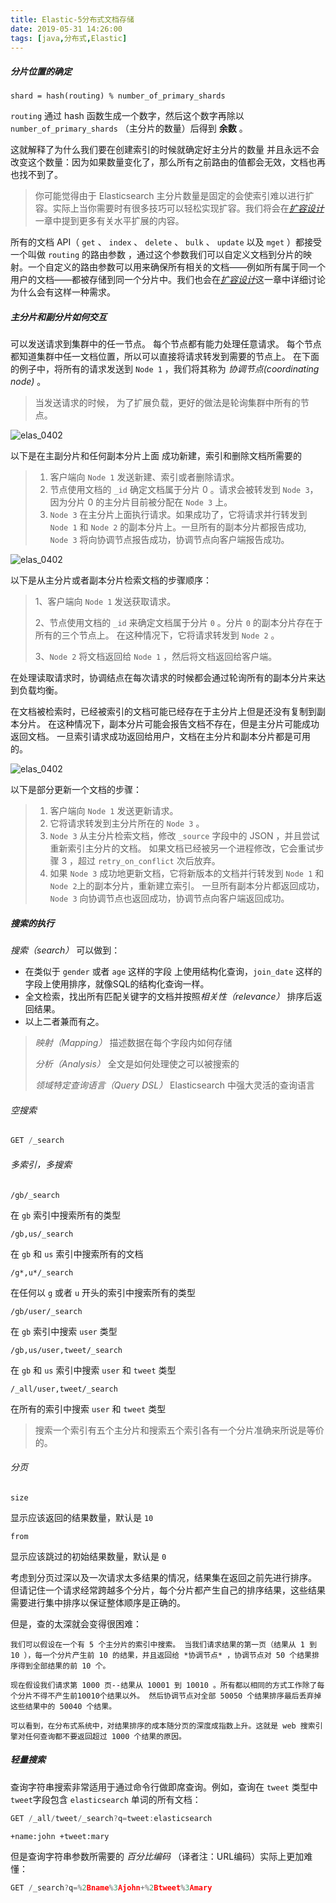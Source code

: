 ```yaml
---
title: Elastic-5分布式文档存储
date: 2019-05-31 14:26:00
tags: [java,分布式,Elastic]
---
```


##### 分片位置的确定

```
shard = hash(routing) % number_of_primary_shards
```

`routing` 通过 hash 函数生成一个数字，然后这个数字再除以 `number_of_primary_shards` （主分片的数量）后得到 **余数** 。

这就解释了为什么我们要在创建索引的时候就确定好主分片的数量 并且永远不会改变这个数量：因为如果数量变化了，那么所有之前路由的值都会无效，文档也再也找不到了。

> 你可能觉得由于 Elasticsearch 主分片数量是固定的会使索引难以进行扩容。实际上当你需要时有很多技巧可以轻松实现扩容。我们将会在[*扩容设计*](https://www.elastic.co/guide/cn/elasticsearch/guide/current/scale.html)一章中提到更多有关水平扩展的内容。

所有的文档 API（ `get` 、 `index` 、 `delete` 、 `bulk` 、 `update` 以及 `mget` ）都接受一个叫做 `routing` 的路由参数 ，通过这个参数我们可以自定义文档到分片的映射。一个自定义的路由参数可以用来确保所有相关的文档——例如所有属于同一个用户的文档——都被存储到同一个分片中。我们也会在[*扩容设计*](https://www.elastic.co/guide/cn/elasticsearch/guide/current/scale.html)这一章中详细讨论为什么会有这样一种需求。

##### 主分片和副分片如何交互

可以发送请求到集群中的任一节点。 每个节点都有能力处理任意请求。 每个节点都知道集群中任一文档位置，所以可以直接将请求转发到需要的节点上。 在下面的例子中，将所有的请求发送到 `Node 1` ，我们将其称为 *协调节点(coordinating node)* 。

> 当发送请求的时候， 为了扩展负载，更好的做法是轮询集群中所有的节点。



![elas_0402](E:\tyg\study\blog\source\_posts\img\elas_0402.png)

以下是在主副分片和任何副本分片上面 成功新建，索引和删除文档所需要的

> 1. 客户端向 `Node 1` 发送新建、索引或者删除请求。
> 2. 节点使用文档的 `_id` 确定文档属于分片 0 。请求会被转发到 `Node 3`，因为分片 0 的主分片目前被分配在 `Node 3` 上。
> 3. `Node 3` 在主分片上面执行请求。如果成功了，它将请求并行转发到 `Node 1` 和 `Node 2` 的副本分片上。一旦所有的副本分片都报告成功, `Node 3` 将向协调节点报告成功，协调节点向客户端报告成功。

![elas_0402](E:\tyg\study\blog\source\_posts\img\elas_0403.png)

以下是从主分片或者副本分片检索文档的步骤顺序：

> 1、客户端向 `Node 1` 发送获取请求。
>
> 2、节点使用文档的 `_id` 来确定文档属于分片 `0` 。分片 `0` 的副本分片存在于所有的三个节点上。 在这种情况下，它将请求转发到 `Node 2` 。
>
> 3、`Node 2` 将文档返回给 `Node 1` ，然后将文档返回给客户端。

在处理读取请求时，协调结点在每次请求的时候都会通过轮询所有的副本分片来达到负载均衡。

在文档被检索时，已经被索引的文档可能已经存在于主分片上但是还没有复制到副本分片。 在这种情况下，副本分片可能会报告文档不存在，但是主分片可能成功返回文档。 一旦索引请求成功返回给用户，文档在主分片和副本分片都是可用的。

![elas_0402](E:\tyg\study\blog\source\_posts\img\elas_0404.png)

以下是部分更新一个文档的步骤：

> 1. 客户端向 `Node 1` 发送更新请求。
> 2. 它将请求转发到主分片所在的 `Node 3` 。
> 3. `Node 3` 从主分片检索文档，修改 `_source` 字段中的 JSON ，并且尝试重新索引主分片的文档。 如果文档已经被另一个进程修改，它会重试步骤 3 ，超过 `retry_on_conflict` 次后放弃。
> 4. 如果 `Node 3` 成功地更新文档，它将新版本的文档并行转发到 `Node 1` 和 `Node 2`上的副本分片，重新建立索引。 一旦所有副本分片都返回成功， `Node 3` 向协调节点也返回成功，协调节点向客户端返回成功。

##### 搜索的执行

*搜索（search）* 可以做到：

- 在类似于 `gender` 或者 `age` 这样的字段 上使用结构化查询，`join_date` 这样的字段上使用排序，就像SQL的结构化查询一样。
- 全文检索，找出所有匹配关键字的文档并按照*相关性（relevance）* 排序后返回结果。
- 以上二者兼而有之。

> *映射（Mapping）*		描述数据在每个字段内如何存储
>
> *分析（Analysis）*		全文是如何处理使之可以被搜索的
>
> *领域特定查询语言（Query DSL）*	Elasticsearch 中强大灵活的查询语言

###### 空搜索

```js
GET /_search
```

###### 多索引，多搜索

```
/gb/_search
```

在 `gb` 索引中搜索所有的类型

```
/gb,us/_search
```

在 `gb` 和 `us` 索引中搜索所有的文档

```
/g*,u*/_search
```

在任何以 `g` 或者 `u` 开头的索引中搜索所有的类型

```
/gb/user/_search
```

在 `gb` 索引中搜索 `user` 类型

```
/gb,us/user,tweet/_search
```

在 `gb` 和 `us` 索引中搜索 `user` 和 `tweet` 类型

```
/_all/user,tweet/_search
```

在所有的索引中搜索 `user` 和 `tweet` 类型

> 搜索一个索引有五个主分片和搜索五个索引各有一个分片准确来所说是等价的。

###### 分页

```
size
```

显示应该返回的结果数量，默认是 `10`

```
from
```

显示应该跳过的初始结果数量，默认是 `0`

考虑到分页过深以及一次请求太多结果的情况，结果集在返回之前先进行排序。 但请记住一个请求经常跨越多个分片，每个分片都产生自己的排序结果，这些结果需要进行集中排序以保证整体顺序是正确的。

但是，查的太深就会变得很困难：

```
我们可以假设在一个有 5 个主分片的索引中搜索。 当我们请求结果的第一页（结果从 1 到 10 ），每一个分片产生前 10 的结果，并且返回给 *协调节点* ，协调节点对 50 个结果排序得到全部结果的前 10 个。

现在假设我们请求第 1000 页--结果从 10001 到 10010 。所有都以相同的方式工作除了每个分片不得不产生前10010个结果以外。 然后协调节点对全部 50050 个结果排序最后丢弃掉这些结果中的 50040 个结果。

可以看到，在分布式系统中，对结果排序的成本随分页的深度成指数上升。这就是 web 搜索引擎对任何查询都不要返回超过 1000 个结果的原因。
```

##### 轻量搜索

查询字符串搜索非常适用于通过命令行做即席查询。例如，查询在 `tweet` 类型中 `tweet`字段包含 `elasticsearch` 单词的所有文档：

```js
GET /_all/tweet/_search?q=tweet:elasticsearch
```

```
+name:john +tweet:mary
```

但是查询字符串参数所需要的 *百分比编码* （译者注：URL编码）实际上更加难懂：

```js
GET /_search?q=%2Bname%3Ajohn+%2Btweet%3Amary
```

